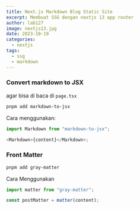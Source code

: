 ```yaml
---
title: Next.js Markdown Blog Static Site
excerpt: Membuat SSG dengan nextjs 13 app router
author: lab127
image: nextjs13.jpg
date: 2023-10-19
categories:
  - nextjs
tags:
  - ssg
  - markdown
---
```


### Convert markdown to JSX

agar bisa di baca di `page.tsx`

```bash
pnpm add markdown-to-jsx
```

Cara menggunakan:

```js
import Markdown from "markdown-to-jsx";

<Markdown>{content}</Markdown>;
```

### Front Matter

```bash
pnpm add gray-matter
```

Cara Menggunakan

```js
import matter from "gray-matter";

const postMatter = matter(content);
```
